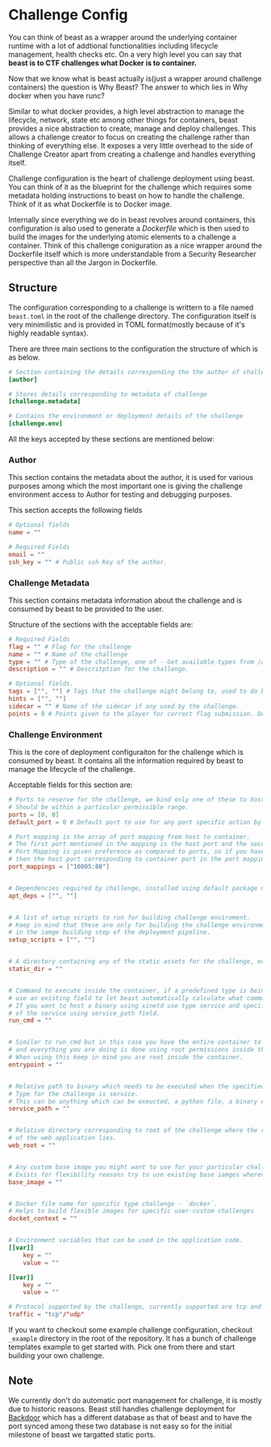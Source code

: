# Challenge Config

You can think of beast as a wrapper around the underlying container runtime with a lot of addtional functionalities
including lifecycle management, health checks etc. On a very high level you can say that **beast is to
CTF challenges what Docker is to container.**

Now that we know what is beast actually is(just a wrapper around challenge containers) the question is Why Beast?
The answer to which lies in Why docker when you have runc?

Similar to what docker provides, a high level abstraction to manage the lifecycle, network, state etc among other things
for containers, beast provides a nice abstraction to create, manage and deploy challenges. This allows a challenge creator to 
focus on creating the challenge rather than thinking of everything else. It exposes a very little overhead to the 
side of Challenge Creator apart from creating a challenge and handles everything itself.

Challenge configuration is the heart of challenge deployment using beast. You can think of it as the blueprint for the 
challenge which requires some metadata holding instructions to beast on how to handle the challenge. Think of it as what Dockerfile is 
to Docker image.

Internally since everything we do in beast revolves around containers, this configuration is also used to generate a _Dockerfile_ which is
then used to build the images for the underlying atomic elements to a challenge a container. Think of this challenge coniguration as
a nice wrapper around the Dockerfile itself which is more understandable from a Security Researcher perspective than all the Jargon 
in Dockerfile.

## Structure

The configuration corresponding to a challenge is writtern to a file named `beast.toml` in the root of the challenge directory.
The configuration itself is very minimilistic and is provided in TOML format(mostly because of it's highly readable syntax).

There are three main sections to the configuration the structure of which is as below.

```toml
# Section containing the details corresponding the the author of challenge
[author]

# Stores details corresponding to metadata of challenge
[challenge.metadata]

# Contains the environment or deployment details of the challenge
[challenge.env]
```

All the keys accepted by these sections are mentioned below:

### Author

This section contains the metadata about the author, it is used for various purposes among which the most important 
one is giving the challenge environment access to Author for testing and debugging purposes.

This section accepts the following fields

```toml
# Optional fields
name = ""

# Required Fields
email = ""
ssh_key = "" # Public ssh Key of the author.
```

### Challenge Metadata

This section contains metadata information about the challenge and is consumed by beast to be provided to 
the user.

Structure of the sections with the acceptable fields are:

```toml
# Required Fields
flag = "" # Flag for the challenge
name = "" # Name of the challenge
type = "" # Type of the challenge, one of - Get available types from /api/info/types/available
description = "" # Descritption for the challenge.

# Optional fields.
tags = ["", ""] # Tags that the challenge might belong to, used to do bulk query and handling eg. binary, misc etc.
hints = ["", ""]
sidecar = "" # Name of the sidecar if any used by the challenge.
points = 0 # Points given to the player for correct flag submission. Default value is 0, if not mentioned in the challenge config file 
```

### Challenge Environment

This is the core of deployment configuraiton for the challenge which is consumed by beast.
It contains all the information required by beast to manage the lifecycle of the challenge.

Acceptable fields for this section are:

```toml
# Ports to reserve for the challenge, we bind only one of these to host other are for internal communictaions only.
# Should be within a particular permissible range.
ports = [0, 0]
default_port = 0 # Default port to use for any port specific action by beast.

# Port mapping is the array of port mapping from host to container.
# The first port mentioned in the mapping is the host port and the second is the container port.
# Port Mapping is given preference as compared to ports, so if you have a port and the same port in mapping
# then the host port corresponding to container port in the port mapping.
port_mappings = ["10005:80"]


# Dependencies required by challenge, installed using default package manager of base image apt for most cases.
apt_deps = ["", ""] 


# A list of setup scripts to run for building challenge enviroment.
# Keep in mind that these are only for building the challenge environment and are executed
# in the iamge building step of the deployment pipeline.
setup_scripts = ["", ""]


# A directory containing any of the static assets for the challenge, exposed by beast static endpoint.
static_dir = ""


# Command to execute inside the container, if a predefined type is being used try to
# use an existing field to let beast automatically calculate what command to run.
# If you want to host a binary using xinetd use type service and specify absolute path
# of the service using service_path field.
run_cmd = ""


# Similar to run_cmd but in this case you have the entire container to yourself
# and everything you are doing is done using root permissions inside the container
# When using this keep in mind you are root inside the container.
entrypoint = ""


# Relative path to binary which needs to be executed when the specified
# Type for the challenge is service.
# This can be anything which can be exeucted, a python file, a binary etc.
service_path = ""


# Relative directory corresponding to root of the challenge where the root
# of the web application lies.
web_root = ""


# Any custom base image you might want to use for your particular challenge.
# Exists for flexibility reasons try to use existing base iamges wherever possible.
base_image = ""


# Docker file name for specific type challenge - `docker`.
# Helps to build flexible images for specific user-custom challenges
docket_context = ""


# Environment variables that can be used in the application code.
[[var]]
    key = ""
    value = ""

[[var]]
    key = ""
    value = ""

# Protocol supported by the challenge, currently supported are tcp and udp.
traffic = "tcp"/"udp"
```

If you want to checkout some example challenge configuration, checkout `_example` directory in the 
root of the repository. It has a bunch of challenge templates example to get started with. Pick one from 
there and start building your own challenge.

## Note

We currently don't do automatic port management for challenge, it is mostly due to historic
reasons. Beast still handles challenge deployment for [Backdoor](https://backdoor.sdslabs.co/) which has a different database
as that of beast and to have the port synced among these two database is not easy so for the initial
milestone of beast we targatted static ports.
